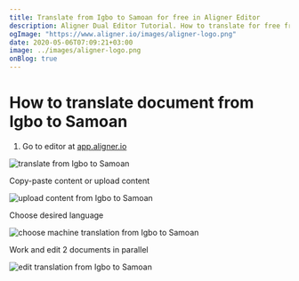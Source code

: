 ```yaml
---
title: Translate from Igbo to Samoan for free in Aligner Editor
description: Aligner Dual Editor Tutorial. How to translate for free from Igbo to Samoan. Aligner is multilingual document management platform. 
ogImage: "https://www.aligner.io/images/aligner-logo.png"
date: 2020-05-06T07:09:21+03:00
image: ../images/aligner-logo.png
onBlog: true
---
```


# How to translate document from Igbo to Samoan

1. Go to editor at [app.aligner.io](https://app.aligner.io "Aligner App web page")

![translate from Igbo to Samoan](../aligner-blank-editor.png "translate from Igbo to Samoan")

Copy-paste content or upload content

![upload content from Igbo to Samoan](../aligner-uploaded-document.png "upload content from Igbo to Samoan")

Choose desired language

![choose machine translation from Igbo to Samoan](../aligner-language-dropdown.png "choose machine translation from Igbo to Samoan")

Work and edit 2 documents in parallel

![edit translation from Igbo to Samoan](../aligner-double-sitded-editor.png "edit translation from Igbo to Samoan")

